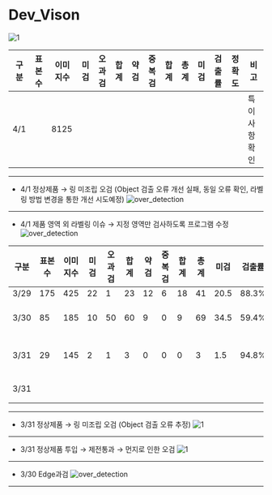 # Dev_Vison

![1](https://user-images.githubusercontent.com/24608378/113106129-5adc9d00-923d-11eb-8ffb-a64a45de18b4.PNG)


|구분|표본수|이미지수|미검|오과검|합계|약검|중복검|합계|총계|미검|검출률|정확도|비고|
|-|-|-|-|-|-|-|-|-|-|-|-|-|-
|4/1||8125|||||||||||특이사항 확인|

------
* 4/1 정상제품 → 링 미조립 오검 
(Object 검출 오류 개선 실패, 동일 오류 확인, 라벨링 방법 변경을 통한 개선 시도예정)
![over_detection](https://user-images.githubusercontent.com/24608378/113259595-43b6b180-9308-11eb-9830-6a7eabe9f1da.png)
------
* 4/1 제품 영역 외 라벨링 이슈 → 지정 영역만 검사하도록 프로그램 수정 
![over_detection](https://user-images.githubusercontent.com/24608378/113260390-2df5bc00-9309-11eb-9aa4-6825562fe4ab.png)



|구분|표본수|이미지수|미검|오과검|합계|약검|중복검|합계|총계|미검|검출률|정확도|비고|
|-|-|-|-|-|-|-|-|-|-|-|-|-|-
|3/29|175|425|22|1|23|12|6|18|41|20.5|88.3%|95.3%||
|3/30|85|185|10|50|60|9|0|9|69|34.5|59.4%|83.8%|Edge 과검(48)|
|3/31|29|145|2|1|3|0|0|0|3|1.5|94.8%|97.9%|링없음 오검|
|3/31|||||||||||||합계중|




------
* 3/31 정상제품 → 링 미조립 오검 (Object 검출 오류 추정)
![1](https://user-images.githubusercontent.com/24608378/113108143-a132fb80-923f-11eb-864c-16a49267bcd4.PNG)
------
* 3/31 정상제품 투입 → 제전통과 → 먼지로 인한 오검
![1](https://user-images.githubusercontent.com/24608378/113107281-b3606a00-923e-11eb-8a71-46a4c049dc1a.PNG)
------
* 3/30 Edge과검
![over_detection](https://user-images.githubusercontent.com/24608378/112963615-8484be00-9182-11eb-9c8f-a03dfd522e2c.png)
------

